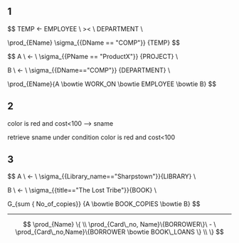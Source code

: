 ## 1

$$
TEMP <-  EMPLOYEE \  >< \  DEPARTMENT \\

\prod_{EName} \sigma_{\{DName == "COMP"\}} \{TEMP\}
$$


$$
A \ <- \ \sigma_{\{PName ==  "ProductX"\}} \{PROJECT\} \\

B \ <- \ \sigma_{\{DName=="COMP"\}} \{DEPARTMENT\} \\ 

\prod_{EName}\{A \bowtie WORK\_ON \bowtie EMPLOYEE \bowtie B\}
$$



## 2

color is red and cost<100  --> sname

retrieve sname under condition color is red and cost<100

## 3


$$
A \ <- \ \sigma_{\{Library\_name=="Sharpstown"\}}\{LIBRARY\} \\ 

B \ <-  \ \sigma_{\{title=="The Lost Tribe"\}}\{BOOK\} \\

G_{sum \{ No\_of\_copies\}}  \{A \bowtie BOOK\_COPIES \bowtie B\}
$$

------------------------

$$
\prod_{Name} \{ \\
\prod_{Card\_no, Name}\{BORROWER\}\  - \
\prod_{Card\_no,Name}\{BORROWER \bowtie BOOK\_LOANS \} \\
\}
$$

